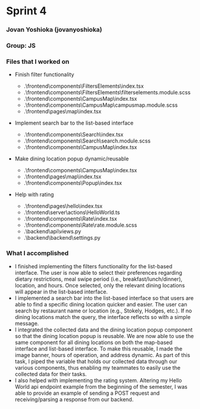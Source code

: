 # Sprint 4
### Jovan Yoshioka (jovanyoshioka)
### Group: JS

### Files that I worked on
* Finish filter functionality
    * .\frontend\components\FiltersElements\index.tsx
    * .\frontend\components\FiltersElements\filterselements.module.scss
    * .\frontend\components\CampusMap\index.tsx
    * .\frontend\components\CampusMap\campusmap.module.scss
    * .\frontend\pages\map\index.tsx

* Implement search bar to the list-based interface
    * .\frontend\components\Search\index.tsx
    * .\frontend\components\Search\search.module.scss
    * .\frontend\components\CampusMap\index.tsx

* Make dining location popup dynamic/reusable
    * .\frontend\components\CampusMap\index.tsx
    * .\frontend\pages\map\index.tsx
    * .\frontend\components\Popup\index.tsx

* Help with rating
    * .\frontend\pages\hello\index.tsx
    * .\frontend\server\actions\HelloWorld.ts
    * .\frontend\components\Rate\index.tsx
    * .\frontend\components\Rate\rate.module.scss
    * .\backend\api\views.py
    * .\backend\backend\settings.py

### What I accomplished
* I finished implementing the filters functionality for the list-based interface. The user is now able to select their preferences regarding dietary restrictions, meal swipe period (i.e., breakfast/lunch/dinner), location, and hours. Once selected, only the relevant dining locations will appear in the list-based interface.
* I implemented a search bar into the list-based interface so that users are able to find a specific dining location quicker and easier. The user can search by restaurant name or location (e.g., Stokely, Hodges, etc.). If no dining locations match the query, the interface reflects so with a simple message.
* I integrated the collected data and the dining location popup component so that the dining location popup is reusable. We are now able to use the same component for all dining locations on both the map-based interface and list-based interface. To make this reusable, I made the image banner, hours of operation, and address dynamic. As part of this task, I piped the variable that holds our collected data through our various components, thus enabling my teammates to easily use the collected data for their tasks.
* I also helped with implementing the rating system. Altering my Hello World api endpoint example from the beginning of the semester, I was able to provide an example of sending a POST request and receiving/parsing a response from our backend.